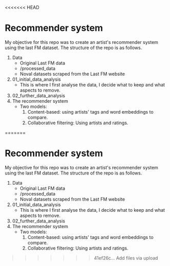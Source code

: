 <<<<<<< HEAD
# Recommender system

My objective for this repo was to create an artist's recommender system using the last FM dataset. The structure of the repo is as follows.

1. Data
    * Original Last FM data
    * /processed_data
    * Noval datasets scraped from the Last FM website
2. 01_initial_data_analysis
    * This is where I first analyse the data, I decide what to keep and what aspects to remove.
3. 02_further_data_analysis
4. The recommender system
    * Two models:
        1. Content-based: using artists' tags and word embeddings to compare.
        2. Collaborative filtering: Using artists and ratings.
    
=======
# Recommender system

My objective for this repo was to create an artist's recommender system using the last FM dataset. The structure of the repo is as follows.

1. Data
    * Original Last FM data
    * /processed_data
    * Noval datasets scraped from the Last FM website
2. 01_initial_data_analysis
    * This is where I first analyse the data, I decide what to keep and what aspects to remove.
3. 02_further_data_analysis
4. The recommender system
    * Two models:
        1. Content-based: using artists' tags and word embeddings to compare.
        2. Collaborative filtering: Using artists and ratings.
    
>>>>>>> 41ef26c... Add files via upload
    